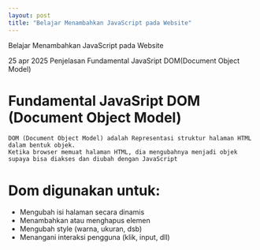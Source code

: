 ```yaml
---
layout: post
title: "Belajar Menambahkan JavaScript pada Website"
---
```


Belajar Menambahkan JavaScript pada Website

25 apr 2025
Penjelasan Fundamental JavaSript DOM(Document Object Model)

# Fundamental JavaSript DOM (Document Object Model)

    DOM (Document Object Model) adalah Representasi struktur halaman HTML dalam bentuk objek.
    Ketika browser memuat halaman HTML, dia mengubahnya menjadi objek supaya bisa diakses dan diubah dengan JavaScript

# Dom digunakan untuk:
- Mengubah isi halaman secara dinamis
- Menambahkan atau menghapus elemen
- Mengubah style (warna, ukuran, dsb)
- Menangani interaksi pengguna (klik, input, dll)

